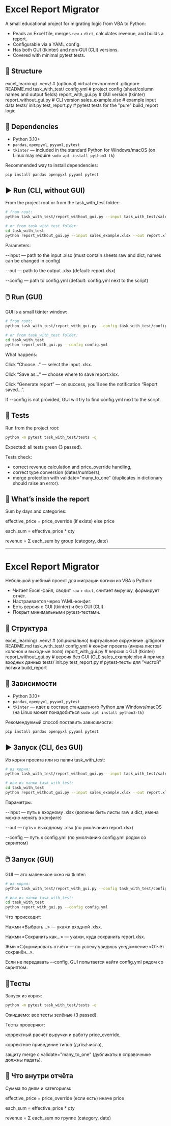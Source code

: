 # Excel Report Migrator

A small educational project for migrating logic from VBA to Python:

* Reads an Excel file, merges `raw` + `dict`, calculates revenue, and builds a report.
* Configurable via a YAML config.
* Has both GUI (tkinter) and non-GUI (CLI) versions.
* Covered with minimal pytest tests.

## 📂 Structure

excel\_learning/
.venv/ # (optional) virtual environment
.gitignore
README.md
task\_with\_test/
config.yml # project config (sheet/column names and output fields)
report\_with\_gui.py # GUI version (tkinter)
report\_without\_gui.py # CLI version
sales\_example.xlsx # example input data
tests/
init.py
test\_report.py # pytest tests for the "pure" build\_report logic

## 🧩 Dependencies

* Python 3.10+
* `pandas`, `openpyxl`, `pyyaml`, `pytest`
* `tkinter` — included in the standard Python for Windows/macOS (on Linux may require `sudo apt install python3-tk`)

Recommended way to install dependencies:

```bash
pip install pandas openpyxl pyyaml pytest
```

## ▶️ Run (CLI, without GUI)

From the project root or from the task\_with\_test folder:

```bash
# from root:
python task_with_test/report_without_gui.py --input task_with_test/sales_example.xlsx --out task_with_test/report.xlsx --config task_with_test/config.yml

# or from task_with_test folder:
cd task_with_test
python report_without_gui.py --input sales_example.xlsx --out report.xlsx --config config.yml
```

Parameters:

\--input — path to the input .xlsx (must contain sheets raw and dict, names can be changed in config)

\--out — path to the output .xlsx (default: report.xlsx)

\--config — path to config.yml (default: config.yml next to the script)

## 🖱️ Run (GUI)

GUI is a small tkinter window:

```bash
# from root:
python task_with_test/report_with_gui.py --config task_with_test/config.yml

# or from task_with_test folder:
cd task_with_test
python report_with_gui.py --config config.yml
```

What happens:

Click “Choose…” — select the input .xlsx.

Click “Save as…” — choose where to save report.xlsx.

Click “Generate report” — on success, you’ll see the notification “Report saved…”.

If --config is not provided, GUI will try to find config.yml next to the script.

## 🐍 Tests

Run from the project root:

```bash
python -m pytest task_with_test/tests -q
```

Expected: all tests green (3 passed).

Tests check:

* correct revenue calculation and price\_override handling,
* correct type conversion (dates/numbers),
* merge protection with validate="many\_to\_one" (duplicates in dictionary should raise an error).

## 📝 What’s inside the report

Sum by days and categories:

effective\_price = price\_override (if exists) else price

each\_sum = effective\_price \* qty

revenue = Σ each\_sum by group (category, date)

---

# Excel Report Migrator

Небольшой учебный проект для миграции логики из VBA в Python:
- Читает Excel-файл, сводит `raw` + `dict`, считает выручку, формирует отчёт.
- Настраивается через YAML-конфиг.
- Есть версия с GUI (tkinter) и без GUI (CLI).
- Покрыт минимальными pytest-тестами.

## 📂 Структура
excel_learning/
.venv/ # (опционально) виртуальное окружение
.gitignore
README.md
task_with_test/
config.yml # конфиг проекта (имена листов/колонок и выходные поля)
report_with_gui.py # версия с GUI (tkinter)
report_without_gui.py # версия без GUI (CLI)
sales_example.xlsx # пример входных данных
tests/
init.py
test_report.py # pytest-тесты для "чистой" логики build_report


## 🧩 Зависимости

- Python 3.10+  
- `pandas`, `openpyxl`, `pyyaml`, `pytest`  
- `tkinter` — идёт в составе стандартного Python для Windows/macOS (на Linux может понадобиться `sudo apt install python3-tk`)

Рекомендуемый способ поставить зависимости:
```bash
pip install pandas openpyxl pyyaml pytest
```

## ▶️ Запуск (CLI, без GUI)

Из корня проекта или из папки task_with_test:
```bash
# из корня:
python task_with_test/report_without_gui.py --input task_with_test/sales_example.xlsx --out task_with_test/report.xlsx --config task_with_test/config.yml

# или из папки task_with_test:
cd task_with_test
python report_without_gui.py --input sales_example.xlsx --out report.xlsx --config config.yml
```
Параметры:

--input — путь к входному .xlsx (должны быть листы raw и dict, имена можно менять в конфиге)

--out — путь к выходному .xlsx (по умолчанию report.xlsx)

--config — путь к config.yml (по умолчанию config.yml рядом со скриптом)

## 🖱️ Запуск (GUI)
GUI — это маленькое окно на tkinter:
```bash
# из корня:
python task_with_test/report_with_gui.py --config task_with_test/config.yml

# или из папки task_with_test:
cd task_with_test
python report_with_gui.py --config config.yml
```

Что происходит:

Нажми «Выбрать…» — укажи входной .xlsx.

Нажми «Сохранить как…» — укажи, куда сохранить report.xlsx.

Жми «Сформировать отчёт» — по успеху увидишь уведомление «Отчёт сохранён…».

Если не передавать --config, GUI попытается найти config.yml рядом со скриптом.

## 🐍Тесты

Запуск из корня:
```bash
python -m pytest task_with_test/tests -q
```

Ожидаемо: все тесты зелёные (3 passed).

Тесты проверяют:

корректный расчёт выручки и работу price_override,

корректное приведение типов (даты/числа),

защиту merge с validate="many_to_one" (дубликаты в справочнике должны падать).

## 📝 Что внутри отчёта

Сумма по дням и категориям:

effective_price = price_override (если есть) иначе price

each_sum = effective_price * qty

revenue = Σ each_sum по группе (category, date)